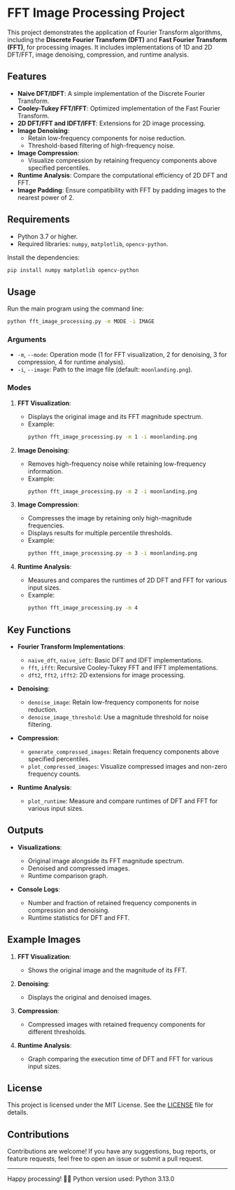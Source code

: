 # FFT Image Processing Project

This project demonstrates the application of Fourier Transform algorithms, including the **Discrete Fourier Transform (DFT)** and **Fast Fourier Transform (FFT)**, for processing images. It includes implementations of 1D and 2D DFT/FFT, image denoising, compression, and runtime analysis.

## Features

- **Naive DFT/IDFT**: A simple implementation of the Discrete Fourier Transform.
- **Cooley-Tukey FFT/IFFT**: Optimized implementation of the Fast Fourier Transform.
- **2D DFT/FFT and IDFT/IFFT**: Extensions for 2D image processing.
- **Image Denoising**:
  - Retain low-frequency components for noise reduction.
  - Threshold-based filtering of high-frequency noise.
- **Image Compression**:
  - Visualize compression by retaining frequency components above specified percentiles.
- **Runtime Analysis**: Compare the computational efficiency of 2D DFT and FFT.
- **Image Padding**: Ensure compatibility with FFT by padding images to the nearest power of 2.

## Requirements

- Python 3.7 or higher.
- Required libraries: `numpy`, `matplotlib`, `opencv-python`.

Install the dependencies:

```bash
pip install numpy matplotlib opencv-python
```

## Usage

Run the main program using the command line:

```bash
python fft_image_processing.py -m MODE -i IMAGE
```

### Arguments

- `-m`, `--mode`: Operation mode (1 for FFT visualization, 2 for denoising, 3 for compression, 4 for runtime analysis).
- `-i`, `--image`: Path to the image file (default: `moonlanding.png`).

### Modes

1. **FFT Visualization**:
   - Displays the original image and its FFT magnitude spectrum.
   - Example:
     ```bash
     python fft_image_processing.py -m 1 -i moonlanding.png
     ```

2. **Image Denoising**:
   - Removes high-frequency noise while retaining low-frequency information.
   - Example:
     ```bash
     python fft_image_processing.py -m 2 -i moonlanding.png
     ```

3. **Image Compression**:
   - Compresses the image by retaining only high-magnitude frequencies.
   - Displays results for multiple percentile thresholds.
   - Example:
     ```bash
     python fft_image_processing.py -m 3 -i moonlanding.png
     ```

4. **Runtime Analysis**:
   - Measures and compares the runtimes of 2D DFT and FFT for various input sizes.
   - Example:
     ```bash
     python fft_image_processing.py -m 4
     ```

## Key Functions

- **Fourier Transform Implementations**:
  - `naive_dft`, `naive_idft`: Basic DFT and IDFT implementations.
  - `fft`, `ifft`: Recursive Cooley-Tukey FFT and IFFT implementations.
  - `dft2`, `fft2`, `ifft2`: 2D extensions for image processing.

- **Denoising**:
  - `denoise_image`: Retain low-frequency components for noise reduction.
  - `denoise_image_threshold`: Use a magnitude threshold for noise filtering.

- **Compression**:
  - `generate_compressed_images`: Retain frequency components above specified percentiles.
  - `plot_compressed_images`: Visualize compressed images and non-zero frequency counts.

- **Runtime Analysis**:
  - `plot_runtime`: Measure and compare runtimes of DFT and FFT for various input sizes.

## Outputs

- **Visualizations**:
  - Original image alongside its FFT magnitude spectrum.
  - Denoised and compressed images.
  - Runtime comparison graph.

- **Console Logs**:
  - Number and fraction of retained frequency components in compression and denoising.
  - Runtime statistics for DFT and FFT.

## Example Images

1. **FFT Visualization**:
   - Shows the original image and the magnitude of its FFT.

2. **Denoising**:
   - Displays the original and denoised images.

3. **Compression**:
   - Compressed images with retained frequency components for different thresholds.

4. **Runtime Analysis**:
   - Graph comparing the execution time of DFT and FFT for various input sizes.

## License

This project is licensed under the MIT License. See the [LICENSE](LICENSE) file for details.

## Contributions

Contributions are welcome! If you have any suggestions, bug reports, or feature requests, feel free to open an issue or submit a pull request.

---

Happy processing! 🎨✨
Python version used: Python 3.13.0
